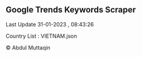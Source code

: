 

## Google Trends Keywords Scraper 
 
Last Update 31-01-2023 , 08:43:26

Country List :
VIETNAM.json



© Abdul Muttaqin 
